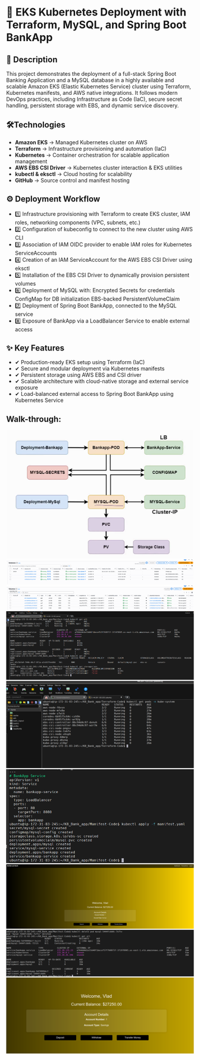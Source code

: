 # 🚀 EKS Kubernetes Deployment with Terraform, MySQL, and Spring Boot BankApp
##  📌 Description
This project demonstrates the deployment of a full-stack Spring Boot Banking Application and a MySQL database in a highly available and scalable Amazon EKS (Elastic Kubernetes Service) cluster using Terraform, Kubernetes manifests, and AWS native integrations. It follows modern DevOps practices, including Infrastructure as Code (IaC), secure secret handling, persistent storage with EBS, and dynamic service discovery.

## 🛠Technologies
- **Amazon EKS** → Managed Kubernetes cluster on AWS
- **Terraform** → Infrastructure provisioning and automation (IaC)
- **Kubernetes** → Container orchestration for scalable application management
- **AWS EBS CSI Driver** → Kubernetes cluster interaction & EKS utilities
- **kubectl & eksctl** → Cloud hosting for scalability
- **GitHub** → Source control and manifest hosting
  
## ⚙ Deployment Workflow
- 1️⃣ Infrastructure provisioning with Terraform to create EKS cluster, IAM roles, networking components (VPC, subnets, etc.)
- 2️⃣ Configuration of kubeconfig to connect to the new cluster using AWS CLI
- 3️⃣ Association of IAM OIDC provider to enable IAM roles for Kubernetes ServiceAccounts
- 4️⃣ Creation of an IAM ServiceAccount for the AWS EBS CSI Driver using eksctl
- 5️⃣ Installation of the EBS CSI Driver to dynamically provision persistent volumes
- 6️⃣ Deployment of MySQL with:
    Encrypted Secrets for credentials
    ConfigMap for DB initialization
    EBS-backed PersistentVolumeClaim
- 7️⃣ Deployment of Spring Boot BankApp, connected to the MySQL service
- 8️⃣ Exposure of BankApp via a LoadBalancer Service to enable external access
  
  
     
## ✨ Key Features
- ✔  Production-ready EKS setup using Terraform (IaC)
- ✔  Secure and modular deployment via Kubernetes manifests
- ✔  Persistent storage using AWS EBS and CSI driver
- ✔ Scalable architecture with cloud-native storage and external service exposure
- ✔ Load-balanced external access to Spring Boot BankApp using Kubernetes Service
  
## Walk-through:
 ![First try](https://github.com/Vlad774/K8_Bank_app/blob/main/images/Diagrama.png)
 ![First try](https://github.com/Vlad774/K8_Bank_app/blob/main/images/Ec2.png) 
 ![First try](https://github.com/Vlad774/K8_Bank_app/blob/main/images/volumes.png) 
 ![First try](https://github.com/Vlad774/K8_Bank_app/blob/main/images/running_services.png)
 ![First try](https://github.com/Vlad774/K8_Bank_app/blob/main/images/running-nodes.png)
 ![First try](https://github.com/Vlad774/K8_Bank_app/blob/main/images/manifest_deploy.png)
 ![First try](https://github.com/Vlad774/K8_Bank_app/blob/main/images/Bank_running.png)
 ![First try](https://github.com/Vlad774/K8_Bank_app/blob/main/images/Deleted_pod.png)
 ![First try](https://github.com/Vlad774/K8_Bank_app/blob/main/images/data_keeped_after_pod_deletion.png)

